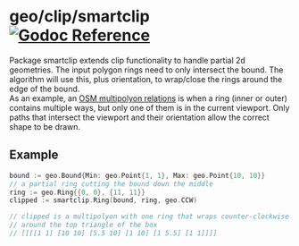 # geo/clip/smartclip [![Godoc Reference](https://pkg.go.dev/badge/github.com/pchchv/geo)](https://pkg.go.dev/github.com/pchchv/geo/clip/smartclip)

Package smartclip extends clip functionality to handle partial 2d geometries. The input polygon rings need to only intersect the bound. The algorithm will use this, plus orientation, to wrap/close the rings around the edge of the bound.  
As an example, an [OSM multipolyon relations](https://wiki.openstreetmap.org/wiki/Relation#Multipolygon) is when a ring (inner or outer) contains multiple ways, but only one of them is in the current viewport. Only paths that intersect the viewport and their orientation allow the correct shape to be drawn.

## Example

```go
bound := geo.Bound{Min: geo.Point{1, 1}, Max: geo.Point{10, 10}}
// a partial ring cutting the bound down the middle
ring := geo.Ring{{0, 0}, {11, 11}}
clipped := smartclip.Ring(bound, ring, geo.CCW)

// clipped is a multipolyon with one ring that wraps counter-clockwise
// around the top triangle of the box
// [[[[1 1] [10 10] [5.5 10] [1 10] [1 5.5] [1 1]]]]
```


